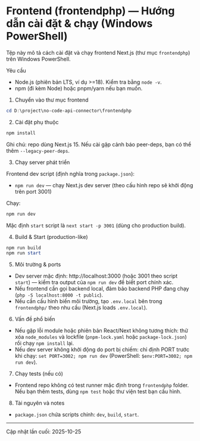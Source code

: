 # Frontend (frontendphp) — Hướng dẫn cài đặt & chạy (Windows PowerShell)

Tệp này mô tả cách cài đặt và chạy frontend Next.js (thư mục `frontendphp`) trên Windows PowerShell.

Yêu cầu
- Node.js (phiên bản LTS, ví dụ >=18). Kiểm tra bằng `node -v`.
- npm (đi kèm Node) hoặc pnpm/yarn nếu bạn muốn.

1) Chuyển vào thư mục frontend

```powershell
cd D:\project\no-code-api-connector\frontendphp
```

2) Cài đặt phụ thuộc

```powershell
npm install
```

Ghi chú: repo dùng Next.js 15. Nếu cài gặp cảnh báo peer-deps, bạn có thể thêm `--legacy-peer-deps`.

3) Chạy server phát triển

Frontend dev script (định nghĩa trong `package.json`):
- `npm run dev` — chạy Next.js dev server (theo cấu hình repo sẽ khởi động trên port 3001)

Chạy:

```powershell
npm run dev
```

Mặc định `start` script là `next start -p 3001` (dùng cho production build).

4) Build & Start (production-like)

```powershell
npm run build
npm run start
```

5) Môi trường & ports
- Dev server mặc định: http://localhost:3000 (hoặc 3001 theo script `start`) — kiểm tra output của `npm run dev` để biết port chính xác.
- Nếu frontend cần gọi backend local, đảm bảo backend PHP đang chạy (`php -S localhost:8000 -t public`).
- Nếu cần cấu hình biến môi trường, tạo `.env.local` bên trong `frontendphp/` theo nhu cầu (Next.js loads `.env.local`).

6) Vấn đề phổ biến
- Nếu gặp lỗi module hoặc phiên bản React/Next không tương thích: thử xóa `node_modules` và lockfile (`pnpm-lock.yaml` hoặc `package-lock.json`) rồi chạy `npm install` lại.
- Nếu dev server không khởi động do port bị chiếm: chỉ định PORT trước khi chạy: `set PORT=3002; npm run dev` (PowerShell: `$env:PORT=3002; npm run dev`).

7) Chạy tests (nếu có)
- Frontend repo không có test runner mặc định trong `frontendphp` folder. Nếu bạn thêm tests, dùng `npm test` hoặc thư viện test bạn cấu hình.

8) Tài nguyên và notes
- `package.json` chứa scripts chính: `dev`, `build`, `start`.

---
Cập nhật lần cuối: 2025-10-25
